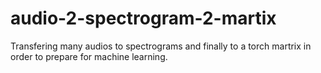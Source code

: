 # audio-2-spectrogram-2-martix
Transfering many audios to spectrograms and finally to a torch martrix in order to prepare for machine learning.
